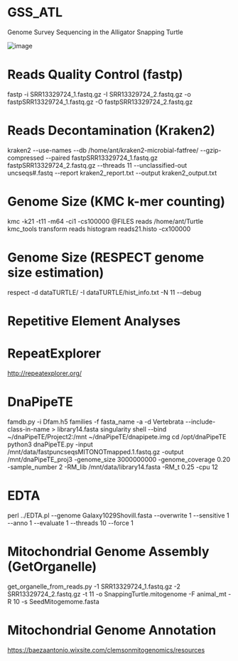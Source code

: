 # GSS_ATL
Genome Survey Sequencing in the Alligator Snapping Turtle

![image](https://user-images.githubusercontent.com/47224963/234122516-f5bd0e67-999d-433a-811b-544a5b54fa6b.png)

# Reads Quality Control (fastp)
fastp -i SRR13329724_1.fastq.gz -I SRR13329724_2.fastq.gz -o fastpSRR13329724_1.fastq.gz -O fastpSRR13329724_2.fastq.gz

# Reads Decontamination (Kraken2)
kraken2 --use-names --db /home/ant/kraken2-microbial-fatfree/ --gzip-compressed --paired fastpSRR13329724_1.fastq.gz fastpSRR13329724_2.fastq.gz --threads 11 --unclassified-out uncseqs#.fastq --report kraken2_report.txt --output kraken2_output.txt

# Genome Size (KMC k-mer counting)
kmc -k21 -t11 -m64 -ci1 -cs100000 @FILES reads /home/ant/Turtle
kmc_tools transform reads histogram reads21.histo -cx100000

# Genome Size (RESPECT genome size estimation)
respect -d dataTURTLE/ -I dataTURTLE/hist_info.txt -N 11 --debug

# Repetitive Element Analyses
# RepeatExplorer
http://repeatexplorer.org/

# DnaPipeTE
famdb.py -i Dfam.h5 families -f fasta_name -a -d Vertebrata --include-class-in-name > library14.fasta
singularity shell --bind ~/dnaPipeTE/Project2:/mnt ~/dnaPipeTE/dnapipete.img
cd /opt/dnaPipeTE
python3 dnaPipeTE.py -input /mnt/data/fastpuncseqsMITONOTmapped.1.fastq.gz -output /mnt/dnaPipeTE_proj3 -genome_size 3000000000 -genome_coverage 0.20 -sample_number 2 -RM_lib /mnt/data/library14.fasta -RM_t 0.25 -cpu 12

# EDTA
perl ../EDTA.pl --genome Galaxy1029Shovill.fasta --overwrite 1 --sensitive 1 --anno 1 --evaluate 1 --threads 10 --force 1

# Mitochondrial Genome Assembly (GetOrganelle)
get_organelle_from_reads.py -1 SRR13329724_1.fastq.gz -2 SRR13329724_2.fastq.gz -t 11 -o SnappingTurtle.mitogenome -F animal_mt -R 10 -s SeedMitogemome.fasta

# Mitochondrial Genome Annotation
https://baezaantonio.wixsite.com/clemsonmitogenomics/resources
